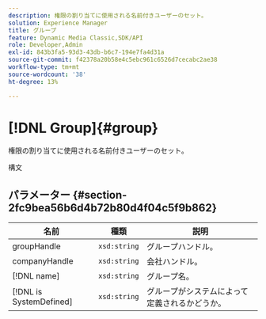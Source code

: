 ```yaml
---
description: 権限の割り当てに使用される名前付きユーザーのセット。
solution: Experience Manager
title: グループ
feature: Dynamic Media Classic,SDK/API
role: Developer,Admin
exl-id: 843b3fa5-93d3-43db-b6c7-194e7fa4d31a
source-git-commit: f42378a20b58e4c5ebc961c6526d7cecabc2ae38
workflow-type: tm+mt
source-wordcount: '38'
ht-degree: 13%

---
```


# [!DNL Group]{#group}

権限の割り当てに使用される名前付きユーザーのセット。

構文

## パラメーター {#section-2fc9bea56b6d4b72b80d4f04c5f9b862}

| 名前 | 種類 | 説明 |
|---|---|---|
| groupHandle | `xsd:string` | グループハンドル。 |
| companyHandle | `xsd:string` | 会社ハンドル。 |
| [!DNL name] | `xsd:string` | グループ名。 |
| [!DNL is SystemDefined] | `xsd:string` | グループがシステムによって定義されるかどうか。 |
